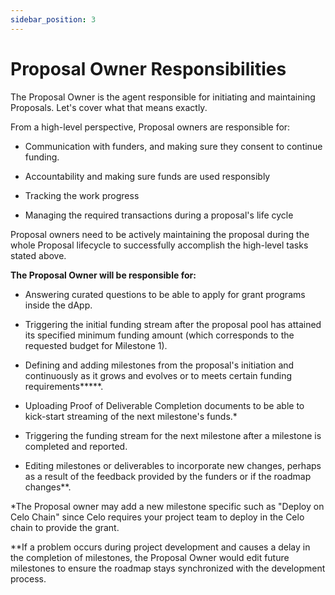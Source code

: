 ```yaml
---
sidebar_position: 3
---
```

  
# Proposal Owner Responsibilities

The Proposal Owner is the agent responsible for initiating and maintaining Proposals. Let's cover what that means exactly.

From a high-level perspective, Proposal owners are responsible for:

-   Communication with funders, and making sure they consent to continue funding.
    

-   Accountability and making sure funds are used responsibly
    

-   Tracking the work progress
    

-   Managing the required transactions during a proposal's life cycle
    

Proposal owners need to be actively maintaining the proposal during the whole Proposal lifecycle to successfully accomplish the high-level tasks stated above.

**The Proposal Owner will be responsible for:**

-   Answering curated questions to be able to apply for grant programs inside the dApp.
    

-   Triggering the initial funding stream after the proposal pool has attained its specified minimum funding amount (which corresponds to the requested budget for Milestone 1).
    

-   Defining and adding milestones from the proposal's initiation and continuously as it grows and evolves or to meets certain funding requirements*****.
    

-  Uploading Proof of Deliverable Completion documents to be able to kick-start streaming of the next milestone's funds.*
    

-  Triggering the funding stream for the next milestone after a milestone is completed and reported.
    

-  Editing milestones or deliverables to incorporate new changes, perhaps as a result of the feedback provided by the funders or if the roadmap changes**.
    

*The Proposal owner may add a new milestone specific such as "Deploy on Celo Chain" since Celo requires your project team to deploy in the Celo chain to provide the grant.

**If a problem occurs during project development and causes a delay in the completion of milestones, the Proposal Owner would edit future milestones to ensure the roadmap stays synchronized with the development process.

